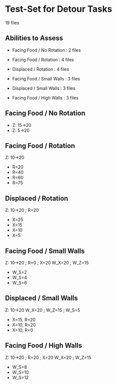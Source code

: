 # Test-Set for Detour Tasks

19 files

## Abilities to Assess

- Facing Food / No Rotation : 2 files

- Facing Food / Rotation : 4 files

- Displaced / Rotation : 4 files

- Facing Food / Small Walls : 3 files

- Displaced / Small Walls : 3 files

- Facing Food / High Walls : 3 files


## Facing Food / No Rotation

- Z: 15->20
- Z: 5->20

## Facing Food / Rotation

Z: 10->20 
- R=20
- R=40
- R=60
- R=75

## Displaced / Rotation

Z: 10->20 ; R=20 

- X=25
- X=15
- X=10
- X=5 

## Facing Food / Small Walls

Z: 10->20 ; R=0 ; X=20
W_X=20 ; W_Z=15 

- W_S=2
- W_S=4
- W_S=6 

## Displaced / Small Walls

Z: 10->20
W_X=20 ; W_Z=15 ; W_S=5

- X=15, R=20
- X=10, R=20
- X=10, R=0

## Facing Food / High Walls

Z: 10->20 ; R=20 ; X=20
W_X=20 ; W_Z=15 

- W_S=8
- W_S=10
- W_S=12


